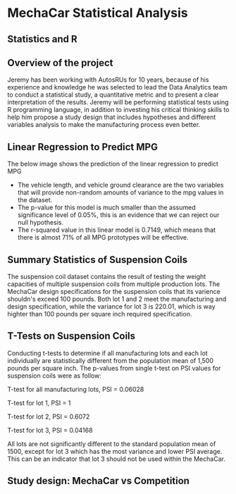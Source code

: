 # MechaCar Statistical Analysis
## Statistics and R

## Overview of the project

Jeremy has been working with AutosRUs for 10 years, because of his experience and knowledge he was selected to lead the Data Analytics team to conduct a statistical study, a quantitative metric and to present a clear interpretation of the results. Jeremy will be performing statistical tests using R programming language, in addition to investing his critical thinking skills to help him propose a study design that includes hypotheses and different variables analysis to make the manufacturing process even better. 

## Linear Regression to Predict MPG

The below image shows the prediction of the linear regression to predict MPG

- The vehicle length, and vehicle ground clearance are the two variables that will provide non-random amounts of variance to the mpg values in the dataset.
- The p-value for this model is much smaller than the assumed significance level of 0.05%, this is an evidence that we can reject our null hypothesis. 
- The r-squared value in this linear model is 0.7149, which means that there is almost 71% of all MPG prototypes will be effective. 

## Summary Statistics of Suspension Coils

The suspension coil dataset contains the result of testing the weight capacities of multiple suspension coils from multiple production lots. The MechaCar design specifications for the suspension coils that its varience shouldn's exceed 100 pounds. Both lot 1 and 2 meet the manufacturing and design specification, while the variance for lot 3 is 220.01, which is way highter than 100 pounds per square inch required specification.


## T-Tests on Suspension Coils

Conducting t-tests to determine if all manufacturing lots and each lot individually are statistically different from the population mean of 1,500 pounds per square inch. The p-values from single t-test on PSI values for suspension coils were as follow:

T-test for all manufacturing lots, PSI = 0.06028

T-test for lot 1, PSI = 1

T-test for lot 2, PSI = 0.6072

T-test for lot 3, PSI = 0.04168


All lots are not significantly different to the standard population mean of 1500, except for lot 3 which has the most variance and lower PSI average. This can be an indicator that lot 3 should not be used within the MechaCar.

## Study design: MechaCar vs Competition

